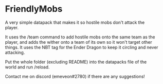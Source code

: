 # FriendlyMobs
A very simple datapack that makes it so hostile mobs don't attack the player.

It uses the /team command to add hostile mobs onto the same team as the player, and adds the wither onto a team of its own so it won't target other things. 
It uses the NBT tag for the Ender Dragon to keep it circling and never attacking. 

Put the whole folder (excluding README) into the datapacks file of the world and run /reload.

Contact me on discord (emeveon#2780) if there are any suggestions!
